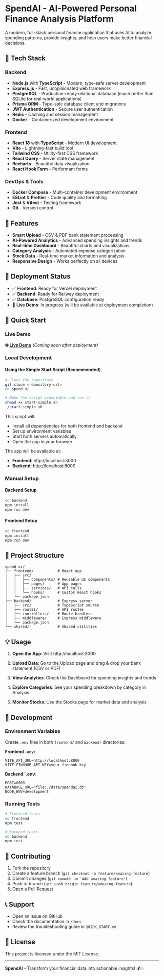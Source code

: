# SpendAI - AI-Powered Personal Finance Analysis Platform

A modern, full-stack personal finance application that uses AI to analyze spending patterns, provide insights, and help users make better financial decisions.

## 🚀 Tech Stack

### Backend
- **Node.js** with **TypeScript** - Modern, type-safe server development
- **Express.js** - Fast, unopinionated web framework
- **PostgreSQL** - Production-ready relational database (much better than SQLite for real-world applications)
- **Prisma ORM** - Type-safe database client and migrations
- **JWT Authentication** - Secure user authentication
- **Redis** - Caching and session management
- **Docker** - Containerized development environment

### Frontend
- **React 18** with **TypeScript** - Modern UI development
- **Vite** - Lightning-fast build tool
- **Tailwind CSS** - Utility-first CSS framework
- **React Query** - Server state management
- **Recharts** - Beautiful data visualization
- **React Hook Form** - Performant forms

### DevOps & Tools
- **Docker Compose** - Multi-container development environment
- **ESLint** & **Prettier** - Code quality and formatting
- **Jest** & **Vitest** - Testing framework
- **Git** - Version control

## 🎯 Features

- **Smart Upload** - CSV & PDF bank statement processing
- **AI-Powered Analytics** - Advanced spending insights and trends
- **Real-time Dashboard** - Beautiful charts and visualizations
- **Category Analysis** - Automated expense categorization
- **Stock Data** - Real-time market information and analysis
- **Responsive Design** - Works perfectly on all devices

## 🚀 Deployment Status

- ✅ **Frontend**: Ready for Vercel deployment
- ✅ **Backend**: Ready for Railway deployment
- ✅ **Database**: PostgreSQL configuration ready
- 🔄 **Live Demo**: In progress (will be available at deployment completion)

## 🚀 Quick Start

### Live Demo
**🌐 [Live Demo](https://your-app.vercel.app)** *(Coming soon after deployment)*

### Local Development

#### Using the Simple Start Script (Recommended)

```bash
# Clone the repository
git clone <repository-url>
cd spend-ai

# Make the script executable and run it
chmod +x start-simple.sh
./start-simple.sh
```

This script will:
- Install all dependencies for both frontend and backend
- Set up environment variables
- Start both servers automatically
- Open the app in your browser

The app will be available at:
- **Frontend**: http://localhost:3000
- **Backend**: http://localhost:8000

### Manual Setup

#### Backend Setup
```bash
cd backend
npm install
npm run dev
```

#### Frontend Setup
```bash
cd frontend
npm install
npm run dev
```

## 📁 Project Structure

```
spend-ai/
├── frontend/           # React app
│   ├── src/
│   │   ├── components/ # Reusable UI components
│   │   ├── pages/      # App pages
│   │   ├── services/   # API calls
│   │   └── hooks/      # Custom React hooks
│   └── package.json
├── backend/            # Express server
│   ├── src/            # TypeScript source
│   ├── routes/         # API routes
│   ├── controllers/    # Route handlers
│   ├── middleware/     # Express middleware
│   └── package.json
└── shared/             # Shared utilities
```

## 💡 Usage

1. **Open the App**: Visit http://localhost:3000
2. **Upload Data**: Go to the Upload page and drag & drop your bank statement (CSV or PDF)

3. **View Analytics**: Check the Dashboard for spending insights and trends
4. **Explore Categories**: See your spending breakdown by category in Analysis
5. **Monitor Stocks**: Use the Stocks page for market data and analysis

## 🔧 Development

### Environment Variables

Create `.env` files in both `frontend/` and `backend/` directories:

**Frontend `.env`:**
```
VITE_API_URL=http://localhost:8000
VITE_FINNHUB_API_KEY=your_finnhub_key
```

**Backend `.env**:
```
PORT=8000
DATABASE_URL="file:./data/spendai.db"
NODE_ENV=development
```

### Running Tests

```bash
# Frontend tests
cd frontend
npm test

# Backend tests  
cd backend
npm test
```

## 🤝 Contributing

1. Fork the repository
2. Create a feature branch (`git checkout -b feature/amazing-feature`)
3. Commit changes (`git commit -m 'Add amazing feature'`)
4. Push to branch (`git push origin feature/amazing-feature`)
5. Open a Pull Request

## 📞 Support

- Open an issue on GitHub
- Check the documentation in `/docs`
- Review the troubleshooting guide in `QUICK_START.md`

## 📄 License

This project is licensed under the MIT License.

---

**SpendAI** - Transform your financial data into actionable insights! 💰✨ 
